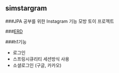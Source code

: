 ## simstargram
###JPA 공부를 위한 Instagram 기능 모방 토이 프로젝트

###[ERD](https://github.com/jonghyeon95/simstargram.git)


###h1기능
* 로그인
 * 스프링시큐리티 세션방식 사용
 * 소셜로그인 (구글, 카카오)
